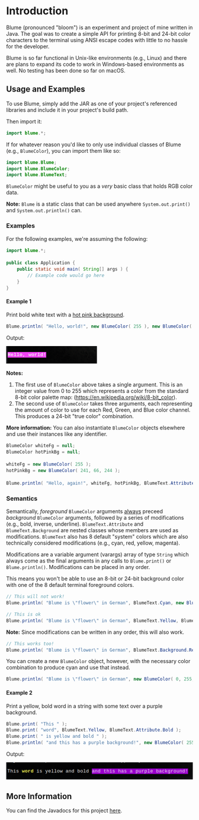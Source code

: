 # Introduction
Blume (pronounced "bloom") is an experiment and project of mine written in Java. The goal was to create a simple API for printing 8-bit and 24-bit color characters to the terminal using ANSI escape codes with little to no hassle for the developer.

Blume is so far functional in Unix-like environments (e.g., Linux) and there are plans to expand its code to work in Windows-based environments as well. No testing has been done so far on macOS.

## Usage and Examples
To use Blume, simply add the JAR as one of your project's referenced libraries and include it in your project's build path.

Then import it:
```java
import blume.*;
```

If for whatever reason you'd like to only use individual classes of Blume (e.g., `BlumeColor`), you can import them like so:
```java
import blume.Blume;
import blume.BlumeColor;
import blume.BlumeText;
```

`BlumeColor` might be useful to you as a _very_ basic class that holds RGB color data.

**Note:** `Blume` is a static class that can be used anywhere `System.out.print()` and `System.out.println()` can.

### Examples
For the following examples, we're assuming the following:
```java
import blume.*;

public class Application {
	public static void main( String[] args ) {
		// Example code would go here
	}
}
```

#### Example 1
Print bold white text with a [hot pink background](https://www.w3schools.com/colors/colors_picker.asp?color=f142f4).
```java
Blume.println( "Hello, world!", new BlumeColor( 255 ), new BlumeColor( 241, 66, 244 ), BlumeText.Attribute.Bold );
```
Output:

![Example 1](examples/example1.png)

**Notes:**
1. The first use of `BlumeColor` above takes a single argument. This is an integer value from 0 to 255 which represents a color from the standard 8-bit color palette map: (https://en.wikipedia.org/wiki/8-bit_color).
2. The second use of `BlumeColor` takes three arguments, each representing the amount of color to use for each Red, Green, and Blue color channel. This produces a 24-bit "true color" combination.

**More information:**
You can also instantiate `BlumeColor` objects elsewhere and use their instances like any identifier.
```java
BlumeColor whiteFg = null;
BlumeColor hotPinkBg = null;

whiteFg = new BlumeColor( 255 );
hotPinkBg = new BlumeColor( 241, 66, 244 );

Blume.println( "Hello, again!", whiteFg, hotPinkBg, BlumeText.Attribute.Bold );
```

### Semantics
Semantically, _foreground_ `BlumeColor` arguments <u>always</u> preceed _background_ `BlumeColor` arguments, followed by a series of modifications (e.g., bold, inverse, underline). `BlumeText.Attribute` and `BlumeText.Background` are nested classes whose members are used as modifications. `BlumeText` also has 8 default "system" colors which are also technically considered modifications (e.g., cyan, red, yellow, magenta).

Modifications are a variable argument (varargs) array of type `String` which always come as the final arguments in any calls to `Blume.print()` or `Blume.println()`. Modifications can be placed in any order.

This means you won't be able to use an 8-bit or 24-bit background color with one of the 8 default terminal foreground colors.

```java
// This will not work!
Blume.println( "Blume is \"flower\" in German", BlumeText.Cyan, new BlumeColor( 255, 155, 231 ) );
```

```java
// This is ok
Blume.println( "Blume is \"flower\" in German", BlumeText.Yellow, BlumeText.Background.Red );
```
**Note:** Since modifications can be written in any order, this will also work.
```java
// This works too!
Blume.println( "Blume is \"flower\" in German", BlumeText.Background.Red, BlumeText.Yellow );
```

You can create a new `BlumeColor` object, however, with the necessary color combination to produce cyan and use that instead.
```java
Blume.println( "Blume is \"flower\" in German", new BlumeColor( 0, 255, 255 ), new BlumeColor( 255, 155, 231 ) );
```

#### Example 2
Print a yellow, bold word in a string with some text over a purple background.

```java
Blume.print( "This " );
Blume.print( "word", BlumeText.Yellow, BlumeText.Attribute.Bold );
Blume.print( " is yellow and bold " );
Blume.println( "and this has a purple background!", new BlumeColor( 255 ), new BlumeColor( 153, 0, 204 ) );
```
Output:

![Example 2](examples/example2.png)

## More Information
You can find the Javadocs for this project [here](https://github.com/allenvanderlinde/blume/tree/master/doc).
